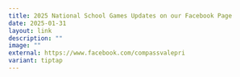```yaml
---
title: 2025 National School Games Updates on our Facebook Page
date: 2025-01-31
layout: link
description: ""
image: ""
external: https://www.facebook.com/compassvalepri
variant: tiptap
---
```

